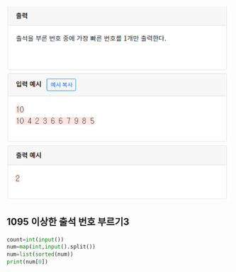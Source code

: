 ![](./img/image-20200426184225742.png)

## 1095 이상한 출석 번호 부르기3

```python
count=int(input())
num=map(int,input().split())
num=list(sorted(num))
print(num[0])
```

